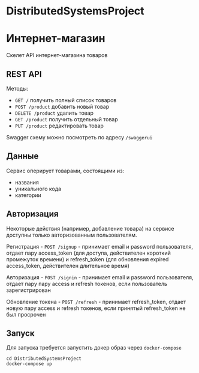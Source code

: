 # DistributedSystemsProject

# Интернет-магазин
Скелет API интернет-магазина товаров

## REST API
Методы:
* `GET /` получить полный список товаров
* `POST /product` добавить новый товар
* `DELETE /product` удалить товар
* `GET /product` получить отдельный товар
* `PUT /product` редактировать товар

Swagger схему можно посмотреть по адресу `/swaggerui`

## Данные
Сервис оперирует товарами, состоящими из:
- названия
- уникального кода
- категории

## Авторизация
Некоторые действия (например, добавление товара) на сервисе доступны только авторизованным пользователям.

Регистрация - `POST /signup` - принимает email и password пользователя, отдает пару access_token (для доступа, действителен короткий промежуток времени) и refresh_token (для обновления expired access_token, действителен длительное время)

Авторизация - `POST /signin` - принимает email и password пользователя, отдает пару пару access и refresh токенов, если пользователь зарегистрирован

Обновление токена - `POST /refresh` - принимает refresh_token, отдает новую пару access и refresh токенов, если принятый refresh_token не был просрочен

## Запуск
Для запуска требуется запустить докер образ через `docker-compose`

```
cd DistributedSystemsProject
docker-compose up
```
